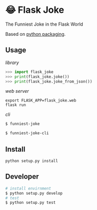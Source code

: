 # :joy: Flask Joke
The Funniest Joke in the Flask World

Based on [python packaging](https://python-packaging.readthedocs.io).


## Usage

*library*

```python
>>> import flask_joke
>>> print(flask_joke.joke())
>>> print(flask_joke.joke_from_json())
```

*web server*

```
export FLASK_APP=flask_joke.web
flask run
```

*cli*

```bash
$ funniest-joke

$ funniest-joke-cli

```


## Install

`python setup.py install`

## Developer

```bash
# install envirnment
$ python setup.py develop
# test
$ python setup.py test
```
